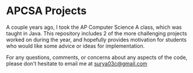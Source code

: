 #  APCSA Projects
A couple years ago, I took the AP Computer Science A class, which was taught in Java. This repository includes 2 of the more challenging projects worked on during the year, and hopefully provides motivation for students who would like some advice or ideas for implementation. 

For any questions, comments, or concerns about any aspects of the code, please don't hesitate to email me at surya03c@gmail.com

